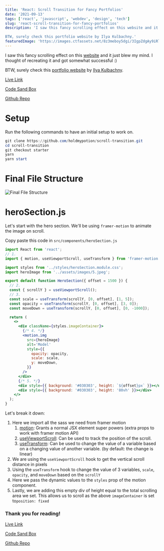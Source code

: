 ```yaml
---
title: 'React: Scroll Transition for Fancy Portfolios'
date: '2021-09-13'
tags: ['react', 'javascript', 'webdev', 'design', 'tech']
slug: 'react-scroll-transition-for-fancy-portfolios'
description: 'I saw this fancy scrolling effect on this website and it just blew my mind. I thought of recreating it and got somewhat successful :)

BTW, surely check this portfolio website by Ilya Kulbachny.'
featuredImage: 'https://images.ctfassets.net/8z3meboy5dgi/3IgpZdgAy9iRlgMTysNZ9m/31f89b625a6f439a828907faf298ac8e/header.jpg'
---
```


I saw this fancy scrolling effect on this [website](https://kulbachny.com/) and it just blew my mind. I thought of recreating it and got somewhat successful :)

BTW, surely check this [portfolio website](https://kulbachny.com/) by [Ilya Kulbachny](https://twitter.com/ikulbachny).

[Live Link](https://pt7c5.csb.app/)

[Code Sand Box](https://codesandbox.io/s/react-scroll-transition-for-fancy-portfolios-pt7c5)

[Github Repo](https://github.com/holdmypotion/scroll-transition)

# Setup

Run the following commands to have an initial setup to work on.

```powershell
git clone https://github.com/holdmypotion/scroll-transition.git
cd scroll-transition
git checkout starter
yarn
yarn start
```

# Final File Structure

![Final File Structure](https://dev-to-uploads.s3.amazonaws.com/uploads/articles/jgg4vfr7lurf85cfy7wc.png)

# heroSection.js

Let's start with the hero section. We'll be using `framer-motion` to animate the image on scroll.

Copy paste this code in `src/components/heroSection.js` 

```jsx
import React from 'react';
// 1.
import { motion, useViewportScroll, useTransform } from 'framer-motion';

import styles from '../styles/heroSection.module.css';
import heroImage from '../assets/images/5.jpeg';

export default function HeroSection({ offset = 1500 }) {
  // 2.
  const { scrollY } = useViewportScroll();
  // 3.
  const scale = useTransform(scrollY, [0, offset], [1, 5]);
  const opacity = useTransform(scrollY, [0, offset], [3, 0]);
  const moveDown = useTransform(scrollY, [0, offset], [0, -1000]);

  return (
    <>
      <div className={styles.imageContainer}>
        {/* 4. */}
        <motion.img
          src={heroImage}
          alt='Model'
          style={{
            opacity: opacity,
            scale: scale,
            y: moveDown,
          }}
        />
      </div>
      {/* 5. */}
      <div style={{ background: '#030303', height: `${offset}px` }}></div>
      <div style={{ background: '#030303', height: '80vh' }}></div>
    </>
  );
}
```

Let's break it down:

1. Here we import all the sass we need from framer motion
    1. [motion](https://www.framer.com/docs/component/): Grants a normal JSX element super powers (extra props to work with framer motion API)
    2. [useViewportScroll](https://www.framer.com/docs/motionvalue/#useviewportscroll): Can be used to track the position of the scroll.
    3. [useTransform](https://www.framer.com/docs/motionvalue/###usetransform): Can be used to change the value of a variable based on a changing value of another variable. (by default: the change is linear)
2. We are using the `useViewportScroll` hook to get the vertical scroll distance in pixels
3. Using the `useTransform` hook to change the value of 3 variables, `scale`, `opacity`, and `moveDown` based on the `scrollY`
4. Here we pass the dynamic values to the `styles` prop of the motion component. 
5. Lastly, we are adding this empty div of height equal to the total scrolling area we set. This allows us to scroll as the above `imageContainer` is set to`position: fixed`

### Thank you for reading!

[Live Link](https://pt7c5.csb.app/)

[Code Sand Box](https://codesandbox.io/s/react-scroll-transition-for-fancy-portfolios-pt7c5)

[Github Repo](https://github.com/holdmypotion/scroll-transition)
